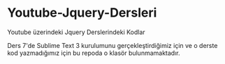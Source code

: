 # Youtube-Jquery-Dersleri
Youtube üzerindeki Jquery Derslerindeki Kodlar

Ders 7'de Sublime Text 3 kurulumunu gerçekleştirdiğimiz için ve o derste kod yazmadığımız için bu repoda o klasör bulunmamaktadır.
